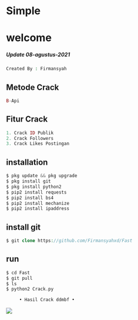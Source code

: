 # Simple



# welcome
##### Update 08-agustus-2021


````php
Created By : Firmansyah
````
## Metode Crack
````php
B-Api
````

## Fitur Crack
````php
1. Crack ID Publik
2. Crack Followers
3. Crack Likes Postingan
````

## installation
````php
$ pkg update && pkg upgrade
$ pkg install git
$ pkg install python2
$ pip2 install requests
$ pip2 install bs4
$ pip2 install mechanize
$ pip2 install ipaddress
````
## install git
````php
$ git clone https://github.com/Firmansyahxd/Fast
````
## run
````php
$ cd Fast
$ git pull
$ ls
$ python2 Crack.py
````

````php
     • Hasil Crack ddmbf •
````
<Img src='https://github.com/Iwan-Dev/imbfv2/blob/main/Screenshot_2021-07-11-20-54-43-52_84d3000e3f4017145260f7618db1d683.jpg'>
